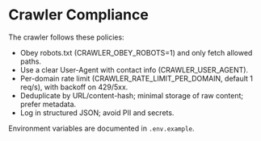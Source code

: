# Crawler Compliance

The crawler follows these policies:

- Obey robots.txt (CRAWLER_OBEY_ROBOTS=1) and only fetch allowed paths.
- Use a clear User-Agent with contact info (CRAWLER_USER_AGENT).
- Per-domain rate limit (CRAWLER_RATE_LIMIT_PER_DOMAIN, default 1 req/s), with backoff on 429/5xx.
- Deduplicate by URL/content-hash; minimal storage of raw content; prefer metadata.
- Log in structured JSON; avoid PII and secrets.

Environment variables are documented in `.env.example`.
